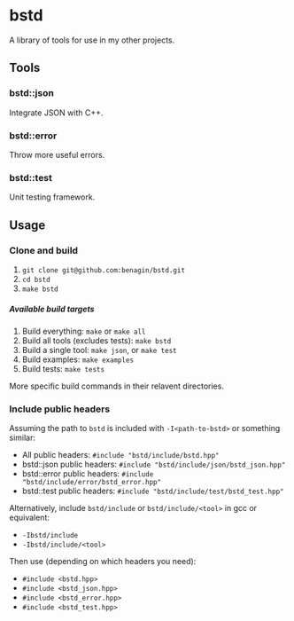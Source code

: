 # bstd

A library of tools for use in my other projects.

## Tools

### bstd::json

Integrate JSON with C++.

### bstd::error

Throw more useful errors.

### bstd::test

Unit testing framework.

## Usage

### Clone and build

1. ```git clone git@github.com:benagin/bstd.git```
2. ```cd bstd```
3. ```make bstd```

##### Available build targets
1. Build everything: ```make``` or ```make all```
2. Build all tools (excludes tests): ```make bstd```
2. Build a single tool: ```make json```, or ```make test```
3. Build examples: ```make examples```
4. Build tests: ```make tests```

More specific build commands in their relavent directories.

### Include public headers

Assuming the path to `bstd` is included with ```-I<path-to-bstd>``` or something similar:

* All public headers: ```#include "bstd/include/bstd.hpp"```
* bstd::json public headers: ```#include "bstd/include/json/bstd_json.hpp"```
* bstd::error public headers: ```#include "bstd/include/error/bstd_error.hpp"```
* bstd::test public headers: ```#include "bstd/include/test/bstd_test.hpp"```

Alternatively, include ```bstd/include``` or ```bstd/include/<tool>``` in gcc or equivalent:
* ```-Ibstd/include```
* ```-Ibstd/include/<tool>```

Then use (depending on which headers you need):
* ```#include <bstd.hpp>```
* ```#include <bstd_json.hpp>```
* ```#include <bstd_error.hpp>```
* ```#include <bstd_test.hpp>```
